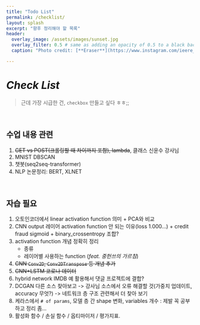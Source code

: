 ```yaml
---
title: "Todo List"
permalink: /checklist/
layout: splash
excerpt: "향후 정리해야 할 목록"
header:
  overlay_image: /assets/images/sunset.jpg
  overlay_filter: 0.5 # same as adding an opacity of 0.5 to a black background
  caption: "Photo credit: [**Eraser**](https://www.instagram.com/ieere_123/)"

---
```






# _Check List_



> 근데 가장 시급한 건, `checkbox` 만들고 싶다 ㅎㅎ;; 

 <br>



## 수업 내용 관련

1. ~~GET vs POST(크롤링할 때 차이까지 포함), lambda~~, 클래스 신윤수 강사님
2. MNIST DBSCAN
3. 챗봇(seq2seq-transformer)
4. NLP 논문정리: BERT, XLNET



<br>

## 자습 필요



1. 오토인코더에서 linear activation function 의미 + PCA와 비교
2. CNN output 레이어 activation function 안 되는 이유(loss 1.000...) + credit fraud sigmoid + binary_crossentropy 조합?
3. activation function 개념 정확히 정리
   * 종류
   * 레이어별 사용하는 function (*feat. 중헌쓰의 가르침*)
4. ~~CNN `Conv2D`, `Conv2DTranspose` 등 개념 추가~~
5. ~~CNN+LSTM 코로나 데이터~~ 
6. hybrid network IMDB 예 활용해서 댓글 프로젝트에 결합?
7. DCGAN 다른 소스 찾아보고 -> 강사님 소스에서 오류 해결할 것(가중치 업데이트, accuracy 무엇?) -> 네트워크 층 구조 관련해서 더 찾아 보기
8. 케라스에서 `# of params`, 모델 층 간 shape 변화, variables 개수 : 제발 꼭 공부하고 정리 좀…
9. 활성화 함수 / 손실 함수 / 옵티마이저 / 평가지표.





<br>

